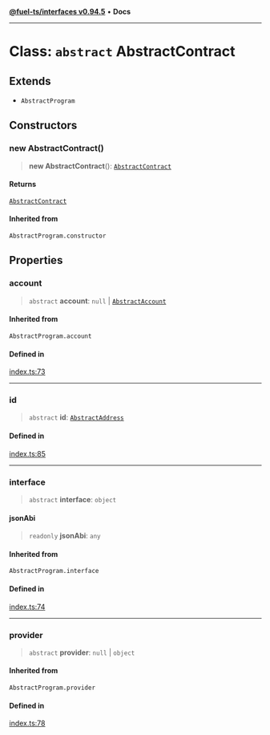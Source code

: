 [**@fuel-ts/interfaces v0.94.5**](../index.md) • **Docs**

***

# Class: `abstract` AbstractContract

## Extends

- `AbstractProgram`

## Constructors

### new AbstractContract()

> **new AbstractContract**(): [`AbstractContract`](AbstractContract.md)

#### Returns

[`AbstractContract`](AbstractContract.md)

#### Inherited from

`AbstractProgram.constructor`

## Properties

### account

> `abstract` **account**: `null` \| [`AbstractAccount`](AbstractAccount.md)

#### Inherited from

`AbstractProgram.account`

#### Defined in

[index.ts:73](https://github.com/FuelLabs/fuels-ts/blob/26e9ebed3aac7c894878eda94559482cc10c369f/packag./src/index.ts#L73)

***

### id

> `abstract` **id**: [`AbstractAddress`](AbstractAddress.md)

#### Defined in

[index.ts:85](https://github.com/FuelLabs/fuels-ts/blob/26e9ebed3aac7c894878eda94559482cc10c369f/packag./src/index.ts#L85)

***

### interface

> `abstract` **interface**: `object`

#### jsonAbi

> `readonly` **jsonAbi**: `any`

#### Inherited from

`AbstractProgram.interface`

#### Defined in

[index.ts:74](https://github.com/FuelLabs/fuels-ts/blob/26e9ebed3aac7c894878eda94559482cc10c369f/packag./src/index.ts#L74)

***

### provider

> `abstract` **provider**: `null` \| `object`

#### Inherited from

`AbstractProgram.provider`

#### Defined in

[index.ts:78](https://github.com/FuelLabs/fuels-ts/blob/26e9ebed3aac7c894878eda94559482cc10c369f/packag./src/index.ts#L78)
